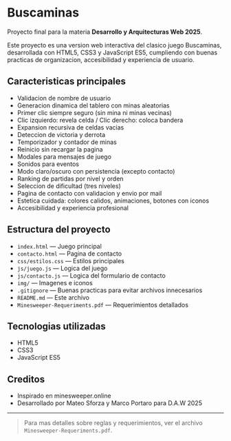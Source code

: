 # Buscaminas

Proyecto final para la materia **Desarrollo y Arquitecturas Web 2025**.

Este proyecto es una version web interactiva del clasico juego Buscaminas, desarrollada con HTML5, CSS3 y JavaScript ES5, cumpliendo con buenas practicas de organizacion, accesibilidad y experiencia de usuario.

## Caracteristicas principales

- Validacion de nombre de usuario
- Generacion dinamica del tablero con minas aleatorias
- Primer clic siempre seguro (sin mina ni minas vecinas)
- Clic izquierdo: revela celda / Clic derecho: coloca bandera
- Expansion recursiva de celdas vacias
- Deteccion de victoria y derrota
- Temporizador y contador de minas
- Reinicio sin recargar la pagina
- Modales para mensajes de juego
- Sonidos para eventos
- Modo claro/oscuro con persistencia (excepto contacto)
- Ranking de partidas por nivel y orden
- Seleccion de dificultad (tres niveles)
- Pagina de contacto con validacion y envio por mail
- Estetica cuidada: colores calidos, animaciones, botones con iconos
- Accesibilidad y experiencia profesional

## Estructura del proyecto

- `index.html` — Juego principal
- `contacto.html` — Pagina de contacto
- `css/estilos.css` — Estilos principales
- `js/juego.js` — Logica del juego
- `js/contacto.js` — Logica del formulario de contacto
- `img/` — Imagenes e iconos
- `.gitignore` — Buenas practicas para evitar archivos innecesarios
- `README.md` — Este archivo
- `Minesweeper-Requeriments.pdf` — Requerimientos detallados

## Tecnologias utilizadas
- HTML5
- CSS3
- JavaScript ES5

## Creditos
- Inspirado en minesweeper.online
- Desarrollado por Mateo Sforza y Marco Portaro para D.A.W 2025

---

> Para mas detalles sobre reglas y requerimientos, ver el archivo `Minesweeper-Requeriments.pdf`. 
